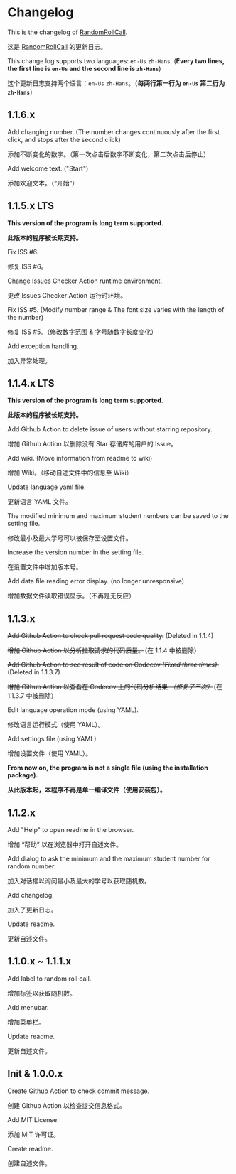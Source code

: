 # Changelog

This is the changelog of [RandomRollCall](https://github.com/class-tools/RandomRollCall).

这是 [RandomRollCall](https://github.com/class-tools/RandomRollCall) 的更新日志。

This change log supports two languages: `en-Us` `zh-Hans`. (**Every two lines, the first line is `en-Us` and the second line is `zh-Hans`**)

这个更新日志支持两个语言：`en-Us` `zh-Hans`。（**每两行第一行为 `en-Us` 第二行为 `zh-Hans`**）

## 1.1.6.x

Add changing number. (The number changes continuously after the first click, and stops after the second click)

添加不断变化的数字。（第一次点击后数字不断变化，第二次点击后停止）

Add welcome text. ("Start")

添加欢迎文本。（“开始”）

## 1.1.5.x LTS

**This version of the program is long term supported.**

**此版本的程序被长期支持。**

Fix ISS #6.

修复 ISS #6。

Change Issues Checker Action runtime environment.

更改 Issues Checker Action 运行时环境。

Fix ISS #5. (Modify number range & The font size varies with the length of the number)

修复 ISS #5。（修改数字范围 & 字号随数字长度变化）

Add exception handling.

加入异常处理。

## 1.1.4.x LTS

**This version of the program is long term supported.**

**此版本的程序被长期支持。**

Add Github Action to delete issue of users without starring repository.

增加 Github Action 以删除没有 Star 存储库的用户的 Issue。

Add wiki. (Move information from readme to wiki)

增加 Wiki。（移动自述文件中的信息至 Wiki）

Update language yaml file.

更新语言 YAML 文件。

The modified minimum and maximum student numbers can be saved to the setting file.

修改最小及最大学号可以被保存至设置文件。

Increase the version number in the setting file.

在设置文件中增加版本号。

Add data file reading error display. (no longer unresponsive)

增加数据文件读取错误显示。（不再是无反应）

## 1.1.3.x

~~Add Github Action to check pull request code quality.~~ (Deleted in 1.1.4)

~~增加 Github Action 以分析拉取请求的代码质量。~~（在 1.1.4 中被删除）

~~Add Github Action to see result of code on Codecov _(Fixed three times)_.~~ (Deleted in 1.1.3.7)

~~增加 Github Action 以查看在 Codecov 上的代码分析结果 _（修复了三次）_~~（在 1.1.3.7 中被删除）

Edit language operation mode (using YAML).

修改语言运行模式（使用 YAML）。

Add settings file (using YAML).

增加设置文件（使用 YAML）。

**From now on, the program is not a single file (using the installation package).**

**从此版本起，本程序不再是单一编译文件（使用安装包）。**

## 1.1.2.x

Add "Help" to open readme in the browser.

增加 “帮助” 以在浏览器中打开自述文件。

Add dialog to ask the minimum and the maximum student number for random number.

加入对话框以询问最小及最大的学号以获取随机数。

Add changelog.

加入了更新日志。

Update readme.

更新自述文件。

## 1.1.0.x ~ 1.1.1.x

Add label to random roll call.

增加标签以获取随机数。

Add menubar.

增加菜单栏。

Update readme.

更新自述文件。

## Init & 1.0.0.x

Create Github Action to check commit message.

创建 Github Action 以检查提交信息格式。

Add MIT License.

添加 MIT 许可证。

Create readme.

创建自述文件。